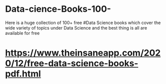 # Data-cience-Books-100-
Here is a huge collection of 100+ free #Data Science books which cover the wide variety of topics under Data Science and the best thing is all are available for free

# https://www.theinsaneapp.com/2020/12/free-data-science-books-pdf.html
